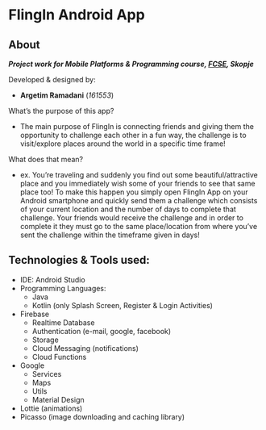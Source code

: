 # FlingIn Android App

## About
***Project work for Mobile Platforms & Programming course, [FCSE](https://finki.ukim.mk/en), Skopje*** 

Developed & designed by:
 - **Argetim Ramadani** (*161553*) 

What’s the purpose of this app?
 - The main purpose of FlingIn is connecting friends and giving them the opportunity to challenge each other in a fun way, the challenge is to visit/explore places around the world in a specific time frame! 

What does that mean?
 - ex. You’re traveling and suddenly you find out some beautiful/attractive place and you immediately wish some of your friends to see that same place too! 
  To make this happen you simply open FlingIn App on your Android smartphone and quickly send them a challenge which consists of your current location and the number of days to complete that challenge.
  Your friends would receive the challenge and in order to complete it they must go to the same place/location from where you’ve sent the challenge within the timeframe given  in days!
  
## Technologies & Tools used:
- IDE: Android Studio
- Programming Languages:
    - Java
    - Kotlin (only Splash Screen, Register & Login Activities)
- Firebase
    - Realtime Database
    - Authentication (e-mail, google, facebook)
    - Storage
    - Cloud Messaging (notifications)
    - Cloud Functions 
- Google
    - Services
    - Maps
    - Utils
    - Material Design 
- Lottie (animations)
- Picasso (image downloading and caching library)  

